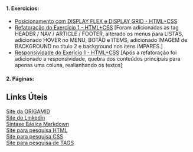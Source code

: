 #### 1. Exercícios:
* [Posicionamento com DISPLAY FLEX e DISPLAY GRID - HTML+CSS](https://victorhugosdev.github.io/Exercicio1-Posicionamento-ORIGAMID/)
* [Refatoração do Exercício 1 - HTML+CSS](https://victorhugosdev.github.io/Exercicio1-Refatorado-ORIGAMID/)
  [Foram adicionadas as tag HEADER / NAV / ARTICLE / FOOTER, alterado os menus para LISTAS, adicionado HOVER no MENU, BOTÃO e ITEMS, adicionado IMAGEM de BACKGROUND no título 2 e background nos itens IMPARES.]
* [Responsividade do Exerício 1 - HTML+CSS](https://victorhugosdev.github.io/Exercicio1-Responsivo-ORIGAMID-/) [Após a refatoração foi adicionado a responsividade, quebra dos conteúdos principais para apenas uma coluna, realianhando os textos]

#### 2. Páginas:

## Links Úteis
[Site da ORIGAMID](https://www.origamid.com/) <br>
[Site do Linkedin](https://www.linkedin.com/in/victor-hhugo-silva/) <br>
[Sintaxe Básica Markdown](https://www.markdownguide.org/basic-syntax) <br>
[Site para pesquisa HTML](https://www.w3schools.com/html/default.asp) <br>
[Site para pesquisa CSS](https://www.w3schools.com/css/default.asp) <br>
[Site para pesquisa de TAGS](https://developer.mozilla.org/pt-BR/docs/Learn)

